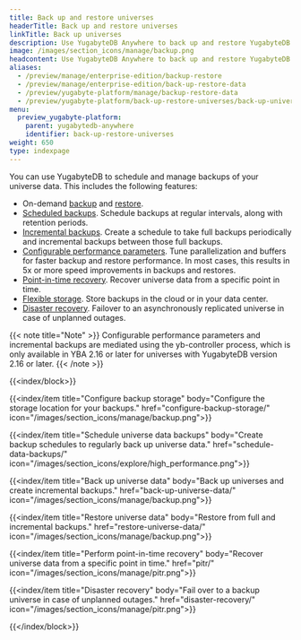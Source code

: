 ```yaml
---
title: Back up and restore universes
headerTitle: Back up and restore universes
linkTitle: Back up universes
description: Use YugabyteDB Anywhere to back up and restore YugabyteDB universe data.
image: /images/section_icons/manage/backup.png
headcontent: Use YugabyteDB Anywhere to back up and restore YugabyteDB universes and data
aliases:
  - /preview/manage/enterprise-edition/backup-restore
  - /preview/manage/enterprise-edition/back-up-restore-data
  - /preview/yugabyte-platform/manage/backup-restore-data
  - /preview/yugabyte-platform/back-up-restore-universes/back-up-universe-data/
menu:
  preview_yugabyte-platform:
    parent: yugabytedb-anywhere
    identifier: back-up-restore-universes
weight: 650
type: indexpage
---
```


You can use YugabyteDB to schedule and manage backups of your universe data. This includes the following features:

- On-demand [backup](back-up-universe-data/) and [restore](restore-universe-data/).
- [Scheduled backups](schedule-data-backups/). Schedule backups at regular intervals, along with retention periods.
- [Incremental backups](back-up-universe-data/#create-incremental-backups). Create a schedule to take full backups periodically and incremental backups between those full backups.
- [Configurable performance parameters](back-up-universe-data/#configure-backup-performance-parameters). Tune parallelization and buffers for faster backup and restore performance. In most cases, this results in 5x or more speed improvements in backups and restores.
- [Point-in-time recovery](pitr/). Recover universe data from a specific point in time.
- [Flexible storage](configure-backup-storage/). Store backups in the cloud or in your data center.
- [Disaster recovery](disaster-recovery/). Failover to an asynchronously replicated universe in case of unplanned outages.

{{< note title="Note" >}}
Configurable performance parameters and incremental backups are mediated using the yb-controller process, which is only available in YBA 2.16 or later for universes with YugabyteDB version 2.16 or later.
{{< /note >}}

{{<index/block>}}

  {{<index/item
    title="Configure backup storage"
    body="Configure the storage location for your backups."
    href="configure-backup-storage/"
    icon="/images/section_icons/manage/backup.png">}}

  {{<index/item
    title="Schedule universe data backups"
    body="Create backup schedules to regularly back up universe data."
    href="schedule-data-backups/"
    icon="/images/section_icons/explore/high_performance.png">}}

  {{<index/item
    title="Back up universe data"
    body="Back up universes and create incremental backups."
    href="back-up-universe-data/"
    icon="/images/section_icons/manage/backup.png">}}

  {{<index/item
    title="Restore universe data"
    body="Restore from full and incremental backups."
    href="restore-universe-data/"
    icon="/images/section_icons/manage/backup.png">}}

  {{<index/item
    title="Perform point-in-time recovery"
    body="Recover universe data from a specific point in time."
    href="pitr/"
    icon="/images/section_icons/manage/pitr.png">}}

  {{<index/item
    title="Disaster recovery"
    body="Fail over to a backup universe in case of unplanned outages."
    href="disaster-recovery/"
    icon="/images/section_icons/manage/pitr.png">}}

{{</index/block>}}
